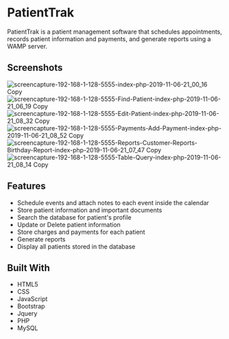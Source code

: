 # PatientTrak

PatientTrak is a patient management software that schedules appointments, records patient information and payments, and generate reports using a WAMP server. 

## Screenshots
![screencapture-192-168-1-128-5555-index-php-2019-11-06-21_00_16 Copy](https://user-images.githubusercontent.com/13184429/68418309-d91e3800-014c-11ea-8112-5001de97ae59.png)
![screencapture-192-168-1-128-5555-Find-Patient-index-php-2019-11-06-21_06_19 Copy](https://user-images.githubusercontent.com/13184429/68418310-d91e3800-014c-11ea-9fd2-bb827afd2052.png)
![screencapture-192-168-1-128-5555-Edit-Patient-index-php-2019-11-06-21_08_32 Copy](https://user-images.githubusercontent.com/13184429/68418311-d9b6ce80-014c-11ea-8091-6109f473e99c.png)
![screencapture-192-168-1-128-5555-Payments-Add-Payment-index-php-2019-11-06-21_08_52 Copy](https://user-images.githubusercontent.com/13184429/68418308-d91e3800-014c-11ea-9a2a-efd42212cf1d.png)
![screencapture-192-168-1-128-5555-Reports-Customer-Reports-Birthday-Report-index-php-2019-11-06-21_07_47 Copy](https://user-images.githubusercontent.com/13184429/68418307-d91e3800-014c-11ea-8275-42ae05d96cb3.png)
![screencapture-192-168-1-128-5555-Table-Query-index-php-2019-11-06-21_08_14 Copy](https://user-images.githubusercontent.com/13184429/68418306-d91e3800-014c-11ea-9bfd-c5f63e023d3e.png)

## Features
* Schedule events and attach notes to each event inside the calendar
* Store patient information and important documents
* Search the database for patient's profile
* Update or Delete patient information
* Store charges and payments for each patient
* Generate reports
* Display all patients stored in the database

## Built With
* HTML5
* CSS
* JavaScript
* Bootstrap
* Jquery
* PHP
* MySQL
